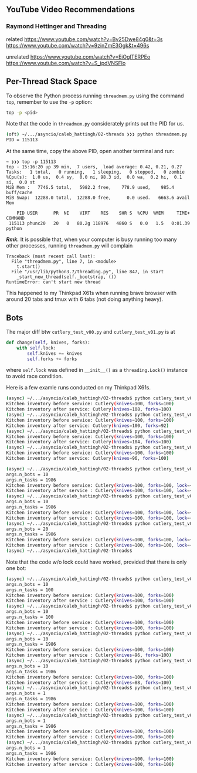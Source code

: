 ## YouTube Video Recommendations
### Raymond Hettinger and Threading
related
https://www.youtube.com/watch?v=Bv25Dwe84g0&t=3s
https://www.youtube.com/watch?v=9zinZmE3Ogk&t=496s

unrelated
https://www.youtube.com/watch?v=EiOglTERPEo
https://www.youtube.com/watch?v=S_ipdVNSFlo


## Per-Thread Stack Space
To observe the Python process running `threadmem.py` using the command `top`,
remember to use the `-p` option:

```bash
top -p <pid>
```

Note that the code in `threadmem.py` considerately prints out the PID for us.

```bash
(oft) ~/.../asyncio/caleb_hattingh/02-threads ❯❯❯ python threadmem.py
PID = 115113
```

At the same time, copy the above PID, open another terminal and run:

```
~ ❯❯❯ top -p 115113
top - 15:16:20 up 39 min,  7 users,  load average: 0.42, 0.21, 0.27
Tasks:   1 total,   0 running,   1 sleeping,   0 stopped,   0 zombie
%Cpu(s):  1.0 us,  0.4 sy,  0.0 ni, 98.3 id,  0.0 wa,  0.2 hi,  0.1 si,  0.0 st
MiB Mem :   7746.5 total,   5982.2 free,    778.9 used,    985.4 buff/cache
MiB Swap:  12288.0 total,  12288.0 free,      0.0 used.   6663.6 avail Mem

    PID USER      PR  NI    VIRT    RES    SHR S  %CPU  %MEM     TIME+ COMMAND
 115113 phunc20   20   0   80.2g 118976   4860 S   0.0   1.5   0:01.39 python
```

**_Rmk._** It is possible that, when your computer is busy running too many other processes, running
`threadmem.py` will complain

```
Traceback (most recent call last):
  File "threadmem.py", line 7, in <module>
    t.start()
  File "/usr/lib/python3.7/threading.py", line 847, in start
    _start_new_thread(self._bootstrap, ())
RuntimeError: can't start new thread
```
This happened to my Thinkpad X61s when running brave browser with around 20 tabs and tmux with 6 tabs (not doing anything heavy).


## Bots
The major diff btw `cutlery_test_v00.py` and `cutlery_test_v01.py` is at

```python
def change(self, knives, forks):
    with self.lock:
        self.knives += knives
        self.forks += forks
```

where `self.lock` was defined in `__init__()` as a `threading.Lock()` instance to avoid race condition.

Here is a few examle runs conducted on my Thinkpad X61s.

```bash
(async) ~/.../asyncio/caleb_hattingh/02-threads$ python cutlery_test_v00.py 1986
Kitchen inventory before service: Cutlery(knives=100, forks=100)
Kitchen inventory after service: Cutlery(knives=108, forks=100)
(async) ~/.../asyncio/caleb_hattingh/02-threads$ python cutlery_test_v00.py 1986
Kitchen inventory before service: Cutlery(knives=100, forks=100)
Kitchen inventory after service: Cutlery(knives=100, forks=92)
(async) ~/.../asyncio/caleb_hattingh/02-threads$ python cutlery_test_v00.py 1986
Kitchen inventory before service: Cutlery(knives=100, forks=100)
Kitchen inventory after service: Cutlery(knives=104, forks=100)
(async) ~/.../asyncio/caleb_hattingh/02-threads$ python cutlery_test_v00.py 1986
Kitchen inventory before service: Cutlery(knives=100, forks=100)
Kitchen inventory after service: Cutlery(knives=96, forks=100)

(async) ~/.../asyncio/caleb_hattingh/02-threads$ python cutlery_test_v01.py --n_tasks 1986
args.n_bots = 10
args.n_tasks = 1986
Kitchen inventory before service: Cutlery(knives=100, forks=100, lock=<unlocked _thread.lock object at 0x7f69c77c0080>)
Kitchen inventory after service : Cutlery(knives=100, forks=100, lock=<unlocked _thread.lock object at 0x7f69c77c0080>)
(async) ~/.../asyncio/caleb_hattingh/02-threads$ python cutlery_test_v01.py --n_tasks 1986
args.n_bots = 10
args.n_tasks = 1986
Kitchen inventory before service: Cutlery(knives=100, forks=100, lock=<unlocked _thread.lock object at 0x7f9f80189080>)
Kitchen inventory after service : Cutlery(knives=100, forks=100, lock=<unlocked _thread.lock object at 0x7f9f80189080>)
(async) ~/.../asyncio/caleb_hattingh/02-threads$ python cutlery_test_v01.py --n_tasks 1986 --n_bots=20
args.n_bots = 20
args.n_tasks = 1986
Kitchen inventory before service: Cutlery(knives=100, forks=100, lock=<unlocked _thread.lock object at 0x7f4ba998c080>)
Kitchen inventory after service : Cutlery(knives=100, forks=100, lock=<unlocked _thread.lock object at 0x7f4ba998c080>)
(async) ~/.../asyncio/caleb_hattingh/02-threads$
```

Note that the code w/o lock could have worked, provided that there is only one bot:

```bash
(async) ~/.../asyncio/caleb_hattingh/02-threads$ python cutlery_test_v02.py
args.n_bots = 10
args.n_tasks = 100
Kitchen inventory before service: Cutlery(knives=100, forks=100)
Kitchen inventory after service : Cutlery(knives=100, forks=100)
(async) ~/.../asyncio/caleb_hattingh/02-threads$ python cutlery_test_v02.py
args.n_bots = 10
args.n_tasks = 100
Kitchen inventory before service: Cutlery(knives=100, forks=100)
Kitchen inventory after service : Cutlery(knives=100, forks=100)
(async) ~/.../asyncio/caleb_hattingh/02-threads$ python cutlery_test_v02.py --n_tasks 1986
args.n_bots = 10
args.n_tasks = 1986
Kitchen inventory before service: Cutlery(knives=100, forks=100)
Kitchen inventory after service : Cutlery(knives=96, forks=100)
(async) ~/.../asyncio/caleb_hattingh/02-threads$ python cutlery_test_v02.py --n_tasks 1986
args.n_bots = 10
args.n_tasks = 1986
Kitchen inventory before service: Cutlery(knives=100, forks=100)
Kitchen inventory after service : Cutlery(knives=88, forks=100)
(async) ~/.../asyncio/caleb_hattingh/02-threads$ python cutlery_test_v02.py --n_tasks 1986 --n_bots 1
args.n_bots = 1
args.n_tasks = 1986
Kitchen inventory before service: Cutlery(knives=100, forks=100)
Kitchen inventory after service : Cutlery(knives=100, forks=100)
(async) ~/.../asyncio/caleb_hattingh/02-threads$ python cutlery_test_v02.py --n_tasks 1986 --n_bots 1
args.n_bots = 1
args.n_tasks = 1986
Kitchen inventory before service: Cutlery(knives=100, forks=100)
Kitchen inventory after service : Cutlery(knives=100, forks=100)
(async) ~/.../asyncio/caleb_hattingh/02-threads$ python cutlery_test_v02.py --n_tasks 1986 --n_bots 1
args.n_bots = 1
args.n_tasks = 1986
Kitchen inventory before service: Cutlery(knives=100, forks=100)
Kitchen inventory after service : Cutlery(knives=100, forks=100)
```


